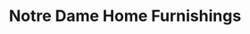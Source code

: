 ---
title: "Notre Dame Home Furnishings"
url: /happy-valley-goose-bay/notre-dame-home-furnishings/
shop: Möbel
---